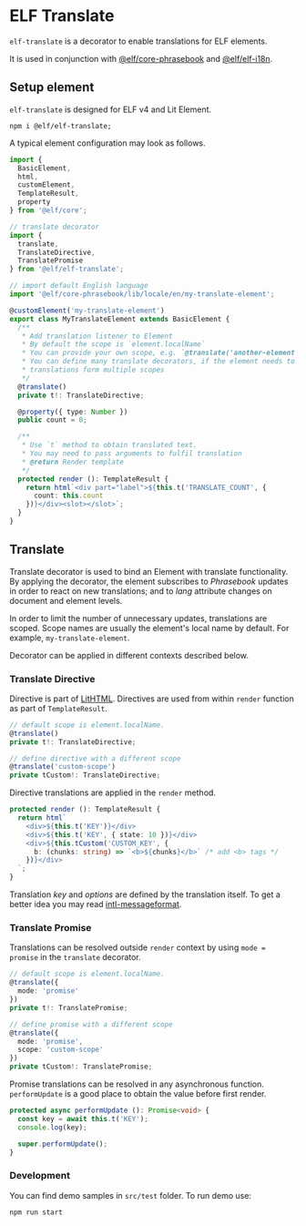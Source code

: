 # ELF Translate

`elf-translate` is a decorator to enable translations for ELF elements.

It is used in conjunction with [@elf/core-phrasebook](https://git.sami.int.thomsonreuters.com/elf/core-phrasebook) and [@elf/elf-i18n](https://git.sami.int.thomsonreuters.com/elf/elf-i18n).

## Setup element

`elf-translate` is designed for ELF v4 and Lit Element.

``` cli
npm i @elf/elf-translate;
```

A typical element configuration may look as follows.

```ts
import {
  BasicElement,
  html,
  customElement,
  TemplateResult,
  property
} from '@elf/core';

// translate decorator
import {
  translate,
  TranslateDirective,
  TranslatePromise
} from '@elf/elf-translate';

// import default English language
import '@elf/core-phrasebook/lib/locale/en/my-translate-element';

@customElement('my-translate-element')
export class MyTranslateElement extends BasicElement {
  /**
   * Add translation listener to Element
   * By default the scope is `element.localName`
   * You can provide your own scope, e.g. `@translate('another-element')`
   * You can define many translate decorators, if the element needs to obtain
   * translations form multiple scopes
   */
  @translate()
  private t!: TranslateDirective;

  @property({ type: Number })
  public count = 0;

  /**
   * Use `t` method to obtain translated text.
   * You may need to pass arguments to fulfil translation
   * @return Render template
   */
  protected render (): TemplateResult {
    return html`<div part="label">${this.t('TRANSLATE_COUNT', {
      count: this.count
    })}</div><slot></slot>`;
  }
}
```

## Translate

Translate decorator is used to bind an Element with translate functionality. By applying the decorator, the element subscribes to *Phrasebook* updates in order to react on new translations; and to *lang* attribute changes on document and element levels.

In order to limit the number of unnecessary updates, translations are scoped. Scope names are usually the element's local name by default. For example, `my-translate-element`.

Decorator can be applied in different contexts described below.

### Translate Directive

Directive is part of [LitHTML](https://lit-html.polymer-project.org/guide/creating-directives). Directives are used from within `render` function as part of `TemplateResult`.

``` ts
// default scope is element.localName.
@translate()
private t!: TranslateDirective;

// define directive with a different scope
@translate('custom-scope')
private tCustom!: TranslateDirective;
```

Directive translations are applied in the `render` method.

``` ts
protected render (): TemplateResult {
  return html`
    <div>${this.t('KEY')}</div>
    <div>${this.t('KEY', { state: 10 })}</div>
    <div>${this.tCustom('CUSTOM_KEY', {
      b: (chunks: string) => `<b>${chunks}</b>` /* add <b> tags */
    })}</div>
  `;
}
```

Translation *key* and *options* are defined by the translation itself. To get a better idea you may read [intl-messageformat](https://formatjs.io/docs/intl-messageformat).

### Translate Promise

Translations can be resolved outside `render` context by using `mode = promise` in the `translate` decorator. 

``` ts
// default scope is element.localName.
@translate({
  mode: 'promise'
})
private t!: TranslatePromise;

// define promise with a different scope
@translate({
  mode: 'promise',
  scope: 'custom-scope'
})
private tCustom!: TranslatePromise;
```

Promise translations can be resolved in any asynchronous function. `performUpdate` is a good place to obtain the value before first render.

``` ts
protected async performUpdate (): Promise<void> {
  const key = await this.t('KEY');
  console.log(key);

  super.performUpdate();
}
```

### Development

You can find demo samples in `src/test` folder. To run demo use:

``` cli
npm run start
```
